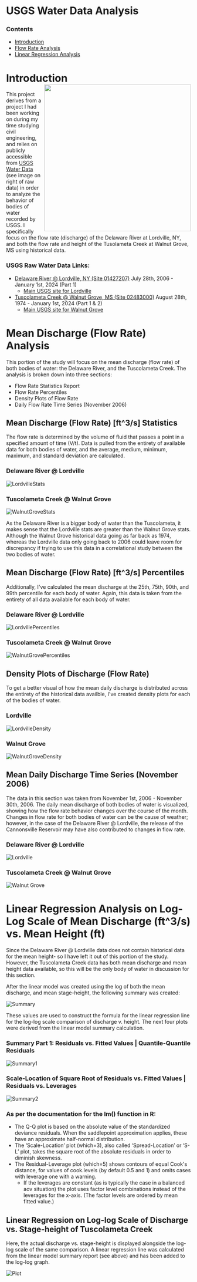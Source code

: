 # USGS Water Data Analysis
### Contents
- [Introduction](Intro)
- [Flow Rate Analysis](#mean-discharge-(flow-rate)-analysis)
- [Linear Regression Analysis](#linear-regression-analysis-on-log-log-scale-of-mean-discharge-(ft^3/s)-vs.-mean-stage-height-(ft))
  
# Introduction <img width = 400, align="right" src= "https://github.com/r-kish/USGS-Water-Data-Analysis/blob/main/images/RawData.png">
This project derives from a project I had been working on during my time studying civil engineering, and relies on publicly accessible from [USGS Water Data](https://waterdata.usgs.gov/nwis) (see image on right of raw data) in order to analyze the behavior of bodies of water recorded by USGS. I specifically focus on the flow rate (discharge) of the Delaware River at Lordville, NY, and both the flow rate and height of the Tusolameta Creek at Walnut Grove, MS using historical data. 

### USGS Raw Water Data Links:
- [Delaware River @ Lordville, NY (Site 01427207)](https://waterdata.usgs.gov/nwis/dv?cb_00060=on&cb_00065=on&format=rdb&site_no=01427207&referred_module=sw&period&begin_date=1900-01-01&end_date=2024-01-01) July 28th, 2006 - January 1st, 2024 (Part 1)
    - [Main USGS site for Lordville](https://waterdata.usgs.gov/monitoring-location/01427207/#parameterCode=00065&period=P7D&showMedian=false)
- [Tuscolameta Creek @ Walnut Grove, MS (Site 02483000)](https://waterdata.usgs.gov/nwis/dv?cb_00060=on&cb_00065=on&format=rdb&site_no=02483000&referred_module=sw&period&begin_date=1900-01-01&end_date=2024-01-01) August 28th, 1974 - January 1st, 2024 (Part 1 & 2)
    - [Main USGS site for Walnut Grove](https://waterdata.usgs.gov/monitoring-location/02483000/#parameterCode=00065&period=P7D&showMedian=false)


# Mean Discharge (Flow Rate) Analysis
This portion of the study will focus on the mean discharge (flow rate) of both bodies of water: the Delaware River, and the Tuscolameta Creek.
The analysis is broken down into three sections:
- Flow Rate Statistics Report
- Flow Rate Percentiles
- Density Plots of Flow Rate
- Daily Flow Rate Time Series (November 2006)

## Mean Discharge (Flow Rate) [ft^3/s] Statistics
The flow rate is determined by the volume of fluid that passes a point in a specified amount of time (V/t). Data is pulled from the entirety of available data for both bodies of water, and the average, medium, minimum, maximum, and standard deviation are calculated.

### Delaware River @ Lordville
![LordvilleStats](https://github.com/r-kish/USGS-Water-Data-Analysis/blob/main/images/LordvilleDischarge.png)

### Tuscolameta Creek @ Walnut Grove
![WalnutGroveStats](https://github.com/r-kish/USGS-Water-Data-Analysis/blob/main/images/WalnutGroveDischarge.png)

As the Delaware River is a bigger body of water than the Tuscolameta, it makes sense that the Lordville stats are greater than the Walnut Grove stats. Although the Walnut Grove historical data going as far back as 1974, whereas the Lordville data only going back to 2006 could leave room for discrepancy if trying to use this data in a correlational study between the two bodies of water.


## Mean Discharge (Flow Rate) [ft^3/s] Percentiles
Additionally, I've calculated the mean discharge at the 25th, 75th, 90th, and 99th percentile for each body of water. Again, this data is taken from the entirety of all data available for each body of water.

### Delaware River @ Lordville
![LordvillePercentiles](https://github.com/r-kish/USGS-Water-Data-Analysis/blob/main/images/LordvillePercentiles.png)

### Tuscolameta Creek @ Walnut Grove
![WalnutGrovePercentiles](https://github.com/r-kish/USGS-Water-Data-Analysis/blob/main/images/WalnutGrovePercentiles.png)


## Density Plots of Discharge (Flow Rate)
To get a better visual of how the mean daily discharge is distributed across the entirety of the historical data availble, I've created density plots for each of the bodies of water. 

### Lordville
![LordvilleDensity](https://github.com/r-kish/USGS-Water-Data-Analysis/blob/main/images/LordvilleDensity.png)

### Walnut Grove
![WalnutGroveDensity](https://github.com/r-kish/USGS-Water-Data-Analysis/blob/main/images/WalnutGroveDensity.png)


## Mean Daily Discharge Time Series (November 2006)
The data in this section was taken from November 1st, 2006 - November 30th, 2006. The daily mean discharge of both bodies of water is visualized, showing how the flow rate behavior changes over the course of the month. Changes in flow rate for both bodies of water can be the cause of weather; however, in the case of the Delaware River @ Lordville, the release of the Cannonsville Reservoir may have also contributed to changes in flow rate.

### Delaware River @ Lordville
![Lordville](https://github.com/r-kish/USGS-Water-Data-Analysis/blob/main/images/Lordville2006.png)

### Tuscolameta Creek @ Walnut Grove
![Walnut Grove](https://github.com/r-kish/USGS-Water-Data-Analysis/blob/main/images/WalnutGrove2006.png)

# Linear Regression Analysis on Log-Log Scale of Mean Discharge (ft^3/s) vs. Mean Height (ft)
Since the Delaware River @ Lordville data does not contain historical data for the mean height- so I have left it out of this portion of the study. However, the Tuscolameta Creek data has both mean discharge and mean height data available, so this will be the only body of water in discussion for this section.

After the linear model was created using the log of both the mean discharge, and mean stage-height, the following summary was created:

![Summary](https://github.com/r-kish/USGS-Water-Data-Analysis/blob/main/images/LogSummary.png)

These values are used to construct the formula for the linear regression line for the log-log scale comparison of discharge v. height. The next four plots were derived from the linear model summary calculation.

### Summary Part 1: Residuals vs. Fitted Values | Quantile-Quantile Residuals 
![Summary1](https://github.com/r-kish/USGS-Water-Data-Analysis/blob/main/images/ResFit_QQRes.png)

### Scale-Location of Square Root of Residuals vs. Fitted Values | Residuals vs. Leverages
![Summary2](https://github.com/r-kish/USGS-Water-Data-Analysis/blob/main/images/ScaleLocFit_CookDistLeverage.png)

### As per the documentation for the lm() function in R:
- The Q-Q plot is based on the absolute value of the standardized deviance residuals. When the saddlepoint approximation applies, these have an approximate half-normal distribution.
- The ‘Scale-Location’ plot (which=3), also called ‘Spread-Location’ or ‘S-L’ plot, takes the square root of the absolute residuals in order to diminish skewness.
- The Residual-Leverage plot (which=5) shows contours of equal Cook's distance, for values of cook.levels (by default 0.5 and 1) and omits cases with leverage one with a warning.
    - If the leverages are constant (as is typically the case in a balanced aov situation) the plot uses factor level combinations instead of the leverages for the x-axis. (The factor levels are ordered by mean fitted value.)

## Linear Regression on Log-log Scale of Discharge vs. Stage-height of Tuscolameta Creek
Here, the actual discharge vs. stage-height is displayed alongside the log-log scale of the same comparison. A linear regression line was calculated from the linear model summary report (see above) and has been added to the log-log graph.

![Plot](https://github.com/r-kish/USGS-Water-Data-Analysis/blob/main/images/FlowVsHeight.png)
